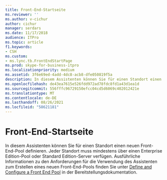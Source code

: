 ```yaml
---
title: Front-End-Startseite
ms.reviewer: ''
ms.author: v-cichur
author: cichur
manager: serdars
ms.date: 11/17/2018
audience: ITPro
ms.topic: article
f1.keywords:
- CSH
ms.custom:
- ms.lync.tb.FrontEndStartPage
ms.prod: skype-for-business-itpro
ms.localizationpriority: medium
ms.assetid: 3f6e69ed-4add-4dc8-acb8-dfe050819f5a
description: In diesem Assistenten können Sie für einen Standort einen neuen Front-End-Pool definieren. Jeder Standort muss mindestens über einen Enterprise Edition-Pool oder Standard Edition-Server verfügen. Ausführliche Informationen zu den Anforderungen für die Verwendung des Assistenten zum Erstellen eines neuen Front-End-Pools finden Sie unter Define and Configure a Front End Pool in der Bereitstellungsdokumentation.
ms.openlocfilehash: de43ea7615e526fdd972ad78fdc8fd1a43d1ea1d
ms.sourcegitcommit: 556fffc96729150efcc04cd5d6069c402012421e
ms.translationtype: MT
ms.contentlocale: de-DE
ms.lasthandoff: 08/26/2021
ms.locfileid: "58621181"
---
```

# <a name="front-end-start-page"></a>Front-End-Startseite

In diesem Assistenten können Sie für einen Standort einen neuen Front-End-Pool definieren. Jeder Standort muss mindestens über einen Enterprise Edition-Pool oder Standard Edition-Server verfügen. Ausführliche Informationen zu den Anforderungen für die Verwendung des Assistenten zum Erstellen eines neuen Front-End-Pools finden Sie unter [Define and Configure a Front End Pool](/previous-versions/office/lync-server-2013/lync-server-2013-define-and-configure-a-front-end-pool-or-standard-edition-server) in der Bereitstellungsdokumentation.